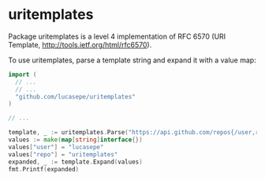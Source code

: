 # uritemplates

Package uritemplates is a level 4 implementation of RFC 6570 (URI
Template, http://tools.ietf.org/html/rfc6570).

To use uritemplates, parse a template string and expand it with a value
map:

```go
import (
  // ...
  // ...
  "github.com/lucasepe/uritemplates"
)

// ...

template, _ := uritemplates.Parse("https://api.github.com/repos{/user,repo}")
values := make(map[string]interface{})
values["user"] = "lucasepe"
values["repo"] = "uritemplates"
expanded, _ := template.Expand(values)
fmt.Printf(expanded)
```

